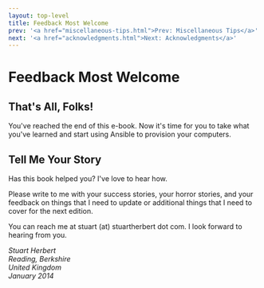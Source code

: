 ```yaml
---
layout: top-level
title: Feedback Most Welcome
prev: '<a href="miscellaneous-tips.html">Prev: Miscellaneous Tips</a>'
next: '<a href="acknowledgments.html">Next: Acknowledgments</a>'
---
```


# Feedback Most Welcome

## That's All, Folks!

You've reached the end of this e-book.  Now it's time for you to take what you've learned and start using Ansible to provision your computers.

## Tell Me Your Story

Has this book helped you?  I've love to hear how.

Please write to me with your success stories, your horror stories, and your feedback on things that I need to update or additional things that I need to cover for the next edition.

You can reach me at stuart (at) stuartherbert dot com. I look forward to hearing from you.

_Stuart Herbert<br/>
Reading, Berkshire<br/>
United Kingdom<br/>
January 2014_